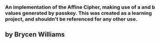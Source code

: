 ### An implementation of the Affine Cipher, making use of a and b values generated by passkey. This was created as a learning project, and shouldn't be referenced for any other use.
## by Brycen Williams

